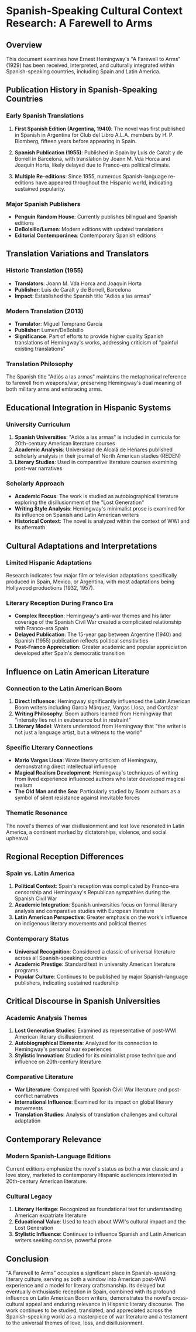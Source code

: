# Spanish-Speaking Cultural Context Research: A Farewell to Arms

## Overview
This document examines how Ernest Hemingway's "A Farewell to Arms" (1929) has been received, interpreted, and culturally integrated within Spanish-speaking countries, including Spain and Latin America.

## Publication History in Spanish-Speaking Countries

### Early Spanish Translations
1. **First Spanish Edition (Argentina, 1940)**: The novel was first published in Spanish in Argentina for Club del Libro A.L.A. members by H. P. Blomberg, fifteen years before appearing in Spain.

2. **Spanish Publication (1955)**: Published in Spain by Luis de Caralt y de Borrell in Barcelona, with translation by Joann M. Vda Horca and Joaquín Horta, likely delayed due to Franco-era political climate.

3. **Multiple Re-editions**: Since 1955, numerous Spanish-language re-editions have appeared throughout the Hispanic world, indicating sustained popularity.

### Major Spanish Publishers
- **Penguin Random House**: Currently publishes bilingual and Spanish editions
- **DeBolsillo/Lumen**: Modern editions with updated translations
- **Editorial Contemporánea**: Contemporary Spanish editions

## Translation Variations and Translators

### Historic Translation (1955)
- **Translators**: Joann M. Vda Horca and Joaquín Horta
- **Publisher**: Luis de Caralt y de Borrell, Barcelona
- **Impact**: Established the Spanish title "Adiós a las armas"

### Modern Translation (2013)
- **Translator**: Miguel Temprano García
- **Publisher**: Lumen/DeBolsillo
- **Significance**: Part of efforts to provide higher quality Spanish translations of Hemingway's works, addressing criticism of "painful existing translations"

### Translation Philosophy
The Spanish title "Adiós a las armas" maintains the metaphorical reference to farewell from weapons/war, preserving Hemingway's dual meaning of both military arms and embracing arms.

## Educational Integration in Hispanic Systems

### University Curriculum
1. **Spanish Universities**: "Adiós a las armas" is included in curricula for 20th-century American literature courses
2. **Academic Analysis**: Universidad de Alcalá de Henares published scholarly analysis in their journal of North American studies (REDEN)
3. **Literary Studies**: Used in comparative literature courses examining post-war narratives

### Scholarly Approach
- **Academic Focus**: The work is studied as autobiographical literature exploring the disillusionment of the "Lost Generation"
- **Writing Style Analysis**: Hemingway's minimalist prose is examined for its influence on Spanish and Latin American writers
- **Historical Context**: The novel is analyzed within the context of WWI and its aftermath

## Cultural Adaptations and Interpretations

### Limited Hispanic Adaptations
Research indicates few major film or television adaptations specifically produced in Spain, Mexico, or Argentina, with most adaptations being Hollywood productions (1932, 1957).

### Literary Reception During Franco Era
- **Complex Reception**: Hemingway's anti-war themes and his later coverage of the Spanish Civil War created a complicated relationship with Franco-era Spain
- **Delayed Publication**: The 15-year gap between Argentine (1940) and Spanish (1955) publication reflects political sensitivities
- **Post-Franco Appreciation**: Greater academic and popular appreciation developed after Spain's democratic transition

## Influence on Latin American Literature

### Connection to the Latin American Boom
1. **Direct Influence**: Hemingway significantly influenced the Latin American Boom writers including García Márquez, Vargas Llosa, and Cortázar
2. **Writing Philosophy**: Boom authors learned from Hemingway that "intensity lies not in exuberance but in restraint"
3. **Literary Model**: Writers understood from Hemingway that "the writer is not just a language artist, but a witness to the world"

### Specific Literary Connections
- **Mario Vargas Llosa**: Wrote literary criticism of Hemingway, demonstrating direct intellectual influence
- **Magical Realism Development**: Hemingway's techniques of writing from lived experience influenced authors who later developed magical realism
- **The Old Man and the Sea**: Particularly studied by Boom authors as a symbol of silent resistance against inevitable forces

### Thematic Resonance
The novel's themes of war disillusionment and lost love resonated in Latin America, a continent marked by dictatorships, violence, and social upheaval.

## Regional Reception Differences

### Spain vs. Latin America
1. **Political Context**: Spain's reception was complicated by Franco-era censorship and Hemingway's Republican sympathies during the Spanish Civil War
2. **Academic Integration**: Spanish universities focus on formal literary analysis and comparative studies with European literature
3. **Latin American Perspective**: Greater emphasis on the work's influence on indigenous literary movements and political themes

### Contemporary Status
- **Universal Recognition**: Considered a classic of universal literature across all Spanish-speaking countries
- **Academic Prestige**: Standard text in university American literature programs
- **Popular Culture**: Continues to be published by major Spanish-language publishers, indicating sustained readership

## Critical Discourse in Spanish Universities

### Academic Analysis Themes
1. **Lost Generation Studies**: Examined as representative of post-WWI American literary disillusionment
2. **Autobiographical Elements**: Analyzed for its connection to Hemingway's personal war experiences
3. **Stylistic Innovation**: Studied for its minimalist prose technique and influence on 20th-century literature

### Comparative Literature
- **War Literature**: Compared with Spanish Civil War literature and post-conflict narratives
- **International Influence**: Examined for its impact on global literary movements
- **Translation Studies**: Analysis of translation challenges and cultural adaptation

## Contemporary Relevance

### Modern Spanish-Language Editions
Current editions emphasize the novel's status as both a war classic and a love story, marketed to contemporary Hispanic audiences interested in 20th-century American literature.

### Cultural Legacy
1. **Literary Heritage**: Recognized as foundational text for understanding American expatriate literature
2. **Educational Value**: Used to teach about WWI's cultural impact and the Lost Generation
3. **Stylistic Influence**: Continues to influence Spanish and Latin American writers seeking concise, powerful prose

## Conclusion

"A Farewell to Arms" occupies a significant place in Spanish-speaking literary culture, serving as both a window into American post-WWI experience and a model for literary craftsmanship. Its delayed but eventually enthusiastic reception in Spain, combined with its profound influence on Latin American Boom writers, demonstrates the novel's cross-cultural appeal and enduring relevance in Hispanic literary discourse. The work continues to be studied, translated, and appreciated across the Spanish-speaking world as a masterpiece of war literature and a testament to the universal themes of love, loss, and disillusionment.